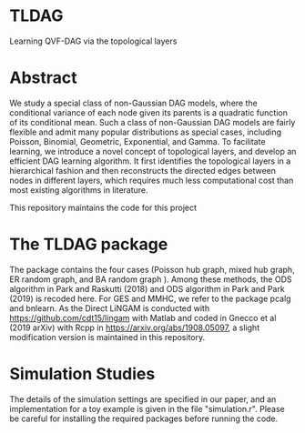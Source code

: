 # TLDAG
 Learning QVF-DAG via the topological layers
# Abstract


We study a special class of non-Gaussian DAG models, where the conditional variance of each node given its parents is a quadratic function of its conditional mean. Such a class of non-Gaussian DAG models are fairly flexible and admit many popular distributions as special cases, including Poisson, Binomial, Geometric, Exponential, and Gamma. To facilitate learning, we introduce a novel concept of topological layers, and develop an efficient DAG learning algorithm. It first identifies the topological layers in a hierarchical fashion and then reconstructs the directed edges between nodes in different layers, which requires much less computational cost than most existing algorithms in literature.

This repository maintains the code for this project

# The TLDAG package
The package contains the four cases (Poisson hub graph, mixed hub graph, ER random graph,
and BA random graph ). Among these methods, the ODS algorithm in Park and Raskutti (2018) and ODS algorithm in Park and Park (2019) is recoded here. For GES and MMHC, we refer to the package pcalg and bnlearn. As the Direct LiNGAM is conducted with 
https://github.com/cdt15/lingam with Matlab and coded in Gnecco et al (2019 arXiv) with Rcpp in https://arxiv.org/abs/1908.05097,
a slight modification version is maintained in this repository.



# Simulation Studies

The details of the simulation settings are specified in our paper, and an implementation for a toy example is given in the file "simulation.r".
Please be careful for installing the required packages before running the code.
